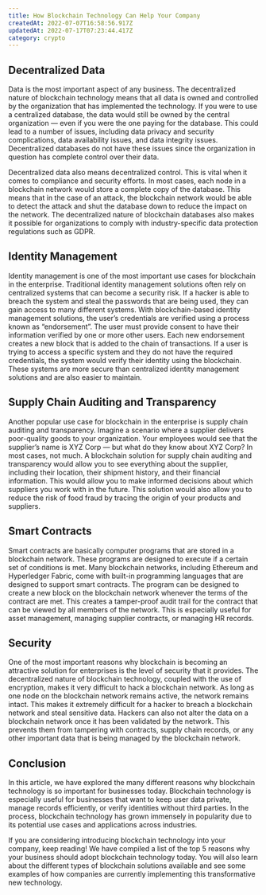 ```yaml
---
title: How Blockchain Technology Can Help Your Company
createdAt: 2022-07-07T16:58:56.917Z
updatedAt: 2022-07-17T07:23:44.417Z
category: crypto
---
```


## Decentralized Data

Data is the most important aspect of any business. The decentralized nature of blockchain technology means that all data is owned and controlled by the organization that has implemented the technology. If you were to use a centralized database, the data would still be owned by the central organization — even if you were the one paying for the database. This could lead to a number of issues, including data privacy and security complications, data availability issues, and data integrity issues. Decentralized databases do not have these issues since the organization in question has complete control over their data.

Decentralized data also means decentralized control. This is vital when it comes to compliance and security efforts. In most cases, each node in a blockchain network would store a complete copy of the database. This means that in the case of an attack, the blockchain network would be able to detect the attack and shut the database down to reduce the impact on the network. The decentralized nature of blockchain databases also makes it possible for organizations to comply with industry-specific data protection regulations such as GDPR.

## Identity Management

Identity management is one of the most important use cases for blockchain in the enterprise. Traditional identity management solutions often rely on centralized systems that can become a security risk. If a hacker is able to breach the system and steal the passwords that are being used, they can gain access to many different systems. With blockchain-based identity management solutions, the user’s credentials are verified using a process known as “endorsement”. The user must provide consent to have their information verified by one or more other users. Each new endorsement creates a new block that is added to the chain of transactions. If a user is trying to access a specific system and they do not have the required credentials, the system would verify their identity using the blockchain. These systems are more secure than centralized identity management solutions and are also easier to maintain.

## Supply Chain Auditing and Transparency

Another popular use case for blockchain in the enterprise is supply chain auditing and transparency. Imagine a scenario where a supplier delivers poor-quality goods to your organization. Your employees would see that the supplier’s name is XYZ Corp — but what do they know about XYZ Corp? In most cases, not much. A blockchain solution for supply chain auditing and transparency would allow you to see everything about the supplier, including their location, their shipment history, and their financial information. This would allow you to make informed decisions about which suppliers you work with in the future. This solution would also allow you to reduce the risk of food fraud by tracing the origin of your products and suppliers.

## Smart Contracts

Smart contracts are basically computer programs that are stored in a blockchain network. These programs are designed to execute if a certain set of conditions is met. Many blockchain networks, including Ethereum and Hyperledger Fabric, come with built-in programming languages that are designed to support smart contracts. The program can be designed to create a new block on the blockchain network whenever the terms of the contract are met. This creates a tamper-proof audit trail for the contract that can be viewed by all members of the network. This is especially useful for asset management, managing supplier contracts, or managing HR records.

## Security

One of the most important reasons why blockchain is becoming an attractive solution for enterprises is the level of security that it provides. The decentralized nature of blockchain technology, coupled with the use of encryption, makes it very difficult to hack a blockchain network. As long as one node on the blockchain network remains active, the network remains intact. This makes it extremely difficult for a hacker to breach a blockchain network and steal sensitive data. Hackers can also not alter the data on a blockchain network once it has been validated by the network. This prevents them from tampering with contracts, supply chain records, or any other important data that is being managed by the blockchain network.

## Conclusion

In this article, we have explored the many different reasons why blockchain technology is so important for businesses today. Blockchain technology is especially useful for businesses that want to keep user data private, manage records efficiently, or verify identities without third parties. In the process, blockchain technology has grown immensely in popularity due to its potential use cases and applications across industries.

If you are considering introducing blockchain technology into your company, keep reading! We have compiled a list of the top 5 reasons why your business should adopt blockchain technology today. You will also learn about the different types of blockchain solutions available and see some examples of how companies are currently implementing this transformative new technology.
